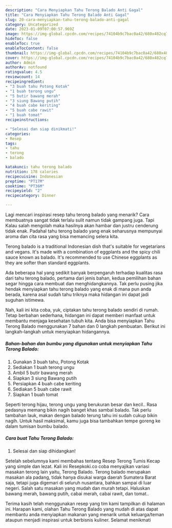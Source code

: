 ```yaml
---
description: "Cara Menyiapkan Tahu Terong Balado Anti Gagal"
title: "Cara Menyiapkan Tahu Terong Balado Anti Gagal"
slug: 20-cara-menyiapkan-tahu-terong-balado-anti-gagal
category: Uncategorized
date: 2023-01-09T07:00:57.969Z
image: https://img-global.cpcdn.com/recipes/74104b9c7bac0a42/680x482cq70/tahu-terong-balado-foto-resep-utama.jpg
hideToc: false
enableToc: true
enableTocContent: false
thumbnail: https://img-global.cpcdn.com/recipes/74104b9c7bac0a42/680x482cq70/tahu-terong-balado-foto-resep-utama.jpg
cover: https://img-global.cpcdn.com/recipes/74104b9c7bac0a42/680x482cq70/tahu-terong-balado-foto-resep-utama.jpg
author: Admin
authorAv: notfound
ratingvalue: 4.5
reviewcount: 14
recipeingredient:
- "3 buah tahu Potong Kotak"
- "1 buah terong ungu"
- "5 butir bawang merah"
- "3 siung Bawang putih"
- "4 buah cabe keriting"
- "5 buah cabe rawit"
- "1 buah tomat"
recipeinstructions:

- "Selesai dan siap dinikmati!"
categories:
- Resep
tags:
- tahu
- terong
- balado

katakunci: tahu terong balado 
nutrition: 178 calories
recipecuisine: Indonesian
preptime: "PT17M"
cooktime: "PT36M"
recipeyield: "2"
recipecategory: Dinner

---
```



Lagi mencari inspirasi resep tahu terong balado yang menarik? Cara membuatnya sangat tidak terlalu sulit namun tidak gampang juga. Tapi Kalau salah mengolah maka hasilnya akan hambar dan justru cenderung tidak enak. Padahal tahu terong balado yang enak seharusnya mempunyai aroma dan cita rasa yang bisa memancing selera kita.


Terong balado is a traditional Indonesian dish that&#39;s suitable for vegetarians and vegans. It&#39;s made with a combination of eggplants and the spicy chili sauce known as balado. It&#39;s recommended to use Chinese eggplants as they are softer than standard eggplants.

Ada beberapa hal yang sedikit banyak berpengaruh terhadap kualitas rasa dari tahu terong balado, pertama dari jenis bahan, kedua pemilihan bahan segar hingga cara membuat dan menghidangkannya. Tak perlu pusing jika hendak menyiapkan tahu terong balado yang enak di mana pun anda berada, karena asal sudah tahu triknya maka hidangan ini dapat jadi suguhan istimewa.


Nah, kali ini kita coba, yuk, ciptakan tahu terong balado sendiri di rumah. Tetap berbahan sederhana, hidangan ini dapat memberi manfaat untuk membantu menjaga kesehatan tubuh kita. Anda bisa menyiapkan Tahu Terong Balado menggunakan 7 bahan dan 0 langkah pembuatan. Berikut ini langkah-langkah untuk menyiapkan hidangannya.

<!--inarticleads1-->

##### Bahan-bahan dan bumbu yang digunakan untuk menyiapkan Tahu Terong Balado:

1. Gunakan 3 buah tahu, Potong Kotak
1. Sediakan 1 buah terong ungu
1. Ambil 5 butir bawang merah
1. Siapkan 3 siung Bawang putih
1. Persiapkan 4 buah cabe keriting
1. Sediakan 5 buah cabe rawit
1. Siapkan 1 buah tomat


Seperti terong hijau, terong ungu yang berukuran besar dan kecil.. Rasa pedasnya memang bikin nagih banget khas sambal balado. Tak perlu tambahan lauk, makan dengan balado terung tahu ini sudah cukup bikin nagih. Untuk hasil maksimal, kamu juga bisa tambahkan tempe goreng ke dalam tumisan bumbu balado. 

<!--inarticleads2-->

##### Cara buat Tahu Terong Balado:


1. Selesai dan siap dihidangkan!

Setelah sebelumnya kami membahas tentang Resep Terong Tumis Kecap yang simple dan lezat. Kali ini Resepkoki.co coba menyajikan variasi masakan terong lain yaitu, Terong Balado. Terong balado merupakan masakan ala padang, tidak hanya disukai warga daerah Sumatera Barat saja, tetapi juga digemari di seluruh nusantara, bahkan sampai di luar negeri. Salah satu masakan yang mudah dan murah tetapi. Haluskan bawang merah, bawang putih, cabai merah, cabai rawit, dan tomat.. 

Terima kasih telah menggunakan resep yang tim kami tampilkan di halaman ini. Harapan kami, olahan Tahu Terong Balado yang mudah di atas dapat membantu anda menyiapkan makanan yang menarik untuk keluarga/teman ataupun menjadi inspirasi untuk berbisnis kuliner. Selamat menikmati
